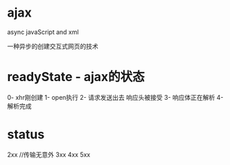 # ajax
async javaScript and xml

一种异步的创建交互式网页的技术

# readyState - ajax的状态
0-  xhr刚创建
1-  open执行
2-  请求发送出去  响应头被接受
3-  响应体正在解析
4-  解析完成

# status
2xx //传输无意外
3xx
4xx
5xx